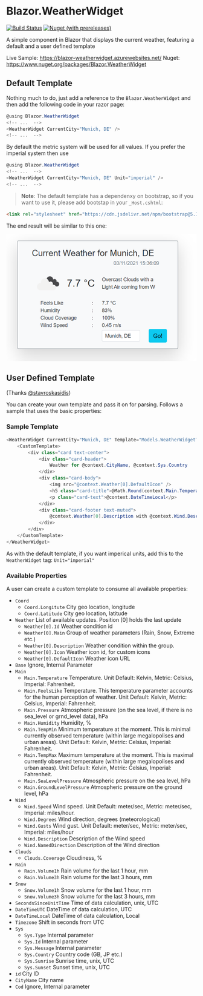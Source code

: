 # Blazor.WeatherWidget
[![Build Status](https://dev.azure.com/georgekosmidis/Blazor.WeatherWidget/_apis/build/status/Release?branchName=main)](https://dev.azure.com/georgekosmidis/Blazor.WeatherWidget/_build/latest?definitionId=35&branchName=release) [![Nuget (with prereleases)](https://img.shields.io/nuget/vpre/Blazor.WeatherWidget.svg?logo=nuget)](https://www.nuget.org/packages/Blazor.WeatherWidget) 

A simple component in Blazor that displays the current weather, featuring a default and a user defined template

Live Sample: https://blazor-weatherwidget.azurewebsites.net/
Nuget: https://www.nuget.org/packages/Blazor.WeatherWidget

## Default Template
Nothing much to do, just add a reference to the `Blazor.WeatherWidget` and then add the following code in your razor page:
```csharp
@using Blazor.WeatherWidget
<!-- ...  -->
<WeatherWidget CurrentCity="Munich, DE" />
<!-- ...  -->
```
By default the metric system will be used for all values. If you prefer the imperial system then use
```csharp
@using Blazor.WeatherWidget
<!-- ...  -->
<WeatherWidget CurrentCity="Munich, DE" Unit="imperial" />
<!-- ...  -->
```

> **Note**:
 The default template has a dependenxy on bootstrap, so if you want to use it, please add bootstap in your `_Host.cshtml`:

 ```html
<link rel="stylesheet" href="https://cdn.jsdelivr.net/npm/bootstrap@5.1.3/dist/css/bootstrap.min.css" />
 ```

The end result will be similar to this one:

![Weather.Widget](_readme/weatherwidget.png)

## User Defined Template
(Thanks [@stavroskasidis](https://github.com/stavroskasidis))

You can create your own template and pass it on for parsing. Follows a sample that uses the basic properties:

### Sample Template

```csharp
<WeatherWidget CurrentCity="Munich, DE" Template="Models.WeatherWidgetTemplate.Custom">
    <CustomTemplate>
        <div class="card text-center">
            <div class="card-header">
                Weather for @context.CityName, @context.Sys.Country
            </div>
            <div class="card-body">
                <img src="@context.Weather[0].DefaultIcon" />
                <h5 class="card-title">@Math.Round(context.Main.Temperature, 1)&nbsp;°C</h5>
                <p class="card-text">@context.DateTimeLocal</p>
            </div>
            <div class="card-footer text-muted">
                @context.Weather[0].Description with @context.Wind.Description coming from @context.Wind.NamedDirection
            </div>
        </div>
    </CustomTemplate>
</WeatherWidget>
```
As with the default template, if you want imperical units, add this to the `WeatherWidget` tag: `Unit="imperial" `
 

### Available Properties
A user can create a custom template to consume all available properties:

*   `Coord`
    *   `Coord.Longitute` City geo location, longitude
    *   `Coord.Latitude` City geo location, latitude
*   `Weather` List of available updates. Position [0] holds the last update
    *   `Weather[0].Id` Weather condition id
    *   `Weather[0].Main` Group of weather parameters (Rain, Snow, Extreme etc.)
    *   `Weather[0].Description` Weather condition within the group.
    *   `Weather[0].Icon` Weather icon id, for custom icons
    *   `Weather[0].DefaultIcon` Weather icon URL    
*   `Base` Ignore, Internal Parameter    
*   `Main`
    *   `Main.Temperature` Temperature. Unit Default: Kelvin, Metric: Celsius, Imperial: Fahrenheit.
    *   `Main.FeelsLike` Temperature. This temperature parameter accounts for the human perception of weather. Unit Default: Kelvin, Metric: Celsius, Imperial: Fahrenheit.
    *   `Main.Pressure` Atmospheric pressure (on the sea level, if there is no sea_level or grnd_level data), hPa
    *   `Main.Humidity` Humidity, %
    *   `Main.TempMin` Minimum temperature at the moment. This is minimal currently observed temperature (within large megalopolises and urban areas). Unit Default: Kelvin, Metric: Celsius, Imperial: Fahrenheit.
    *   `Main.TempMax` Maximum temperature at the moment. This is maximal currently observed temperature (within large megalopolises and urban areas). Unit Default: Kelvin, Metric: Celsius, Imperial: Fahrenheit.
    *   `Main.SeaLevelPressure` Atmospheric pressure on the sea level, hPa
    *   `Main.GroundLevelPressure` Atmospheric pressure on the ground level, hPa
*   `Wind`
    *   `Wind.Speed` Wind speed. Unit Default: meter/sec, Metric: meter/sec, Imperial: miles/hour.
    *   `Wind.Degrees` Wind direction, degrees (meteorological)
    *   `Wind.Gusts` Wind gust. Unit Default: meter/sec, Metric: meter/sec, Imperial: miles/hour
    *   `Wind.Description` Description of the Wind speed
    *   `Wind.NamedDirection` Description of the Wind direction    
*   `Clouds`
    *   `Clouds.Coverage` Cloudiness, %
*   `Rain`
    *   `Rain.Volume1h` Rain volume for the last 1 hour, mm
    *   `Rain.Volume3h` Rain volume for the last 3 hours, mm
*   `Snow`
    *   `Snow.Volume1h` Snow volume for the last 1 hour, mm
    *   `Snow.Volume3h` Snow volume for the last 3 hours, mm
*   `SecondsSinceUnitTime` Time of data calculation, unix, UTC
*   `DateTimeUTC` DateTime of data calculation,  UTC
*   `DateTimeLocal` DateTime of data calculation, Local
*   `Timezone` Shift in seconds from UTC
*   `Sys`
    *   `Sys.Type` Internal parameter
    *   `Sys.Id` Internal parameter
    *   `Sys.Message` Internal parameter
    *   `Sys.Country` Country code (GB, JP etc.)
    *   `Sys.Sunrise` Sunrise time, unix, UTC
    *   `Sys.Sunset` Sunset time, unix, UTC
*   `id` City ID
*   `CityName` City name
*   `Cod` Ignore, Internal parameter

